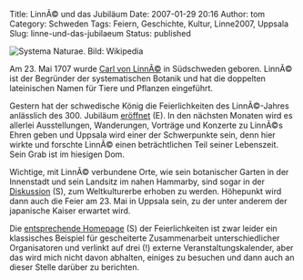 Title: LinnÃ© und das Jubiläum
Date: 2007-01-29 20:16
Author: tom
Category: Schweden
Tags: Feiern, Geschichte, Kultur, Linne2007, Uppsala
Slug: linne-und-das-jubilaeum
Status: published

![Systema Naturae. Bild:
Wikipedia](/pic/linne_sysnatura.jpg "Systema Naturae. Bild: Wikipedia")

Am 23. Mai 1707 wurde [Carl von
LinnÃ©](http://de.wikipedia.org/wiki/Carl_von_Linn%C3%A9) in Südschweden
geboren. LinnÃ© ist der Begründer der systematischen Botanik und hat die
doppelten lateinischen Namen für Tiere und Pflanzen eingeführt.

Gestern hat der schwedische König die Feierlichkeiten des LinnÃ©-Jahres
anlässlich des 300. Jubiläum
[eröffnet](http://www.thelocal.se/6234/20070129/) (E). In den nächsten
Monaten wird es allerlei Ausstellungen, Wanderungen, Vorträge und
Konzerte zu LinnÃ©s Ehren geben und Uppsala wird einer der Schwerpunkte
sein, denn hier wirkte und forschte LinnÃ© einen beträchtlichen Teil
seiner Lebenszeit. Sein Grab ist im hiesigen Dom.

Wichtige, mit LinnÃ© verbundene Orte, wie sein botanischer Garten in der
Innenstadt und sein Landsitz im nahen Hammarby, sind sogar in der
[Diskussion](http://www.sr.se/cgi-bin/uppland/nyheter/artikel.asp?artikel=1148048)
(S), zum Weltkulturerbe erhoben zu werden. Höhepunkt wird dann auch die
Feier am 23. Mai in Uppsala sein, zu der unter anderem der japanische
Kaiser erwartet wird.

Die [entsprechende Homepage](http://www.linneuppsala.se/) (S) der
Feierlichkeiten ist zwar leider ein klassisches Beispiel für
gescheiterte Zusammenarbeit unterschiedlicher Organisatoren und verlinkt
auf drei (!) externe Veranstaltungskalender, aber das wird mich nicht
davon abhalten, einiges zu besuchen und dann auch an dieser Stelle
darüber zu berichten.

